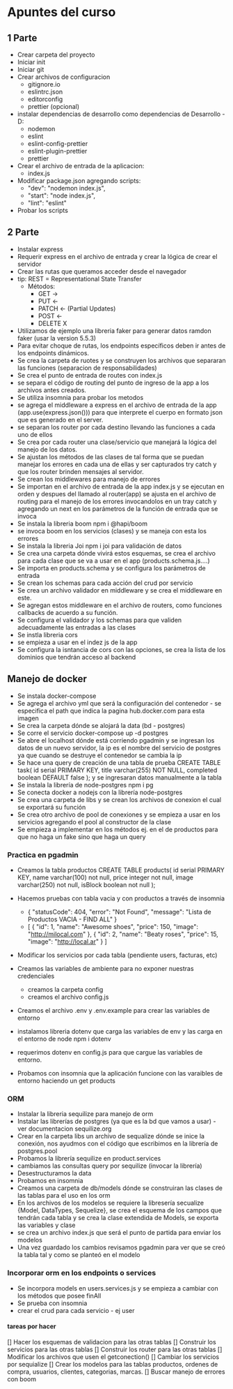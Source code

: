 # Apuntes del curso

## 1 Parte

- Crear carpeta del proyecto
- Iniciar init 
- Iniciar git
- Crear archivos de configuracion
  - gitignore.io
  - eslintrc.json
  - editorconfig
  - prettier (opcional)
- instalar dependencias de desarrollo como dependencias de Desarrollo -D:
  - nodemon
  - eslint
  - eslint-config-prettier
  - eslint-plugin-prettier
  - prettier
- Crear el archivo de entrada de la aplicacion:
  - index.js
- Modificar package.json agregando scripts:
  - "dev": "nodemon index.js",
  - "start": "node index.js",
  - "lint": "eslint"
- Probar los scripts

## 2 Parte

- Instalar express
- Requerir express en el archivo de entrada y crear la lógica de crear el servidor
- Crear las rutas que queramos acceder desde el navegador
- tip: REST = Representational State Transfer
  - Métodos: 
    - GET ->
    - PUT <-
    - PATCH <- (Partial Updates)
    - POST <- 
    - DELETE X
- Utilizamos de ejemplo una libreria faker para generar datos ramdon faker (usar la version 5.5.3)
- Para evitar choque de rutas, los endpoints específicos deben ir antes de los endpoints dinámicos.
- Se crea la carpeta de ruotes y se construyen los archivos que separaran las funciones (separacion de responsabilidades)
- Se crea el punto de entrada de routes con index.js
- se separa el código de routing del punto de ingreso de la app a los archivos antes creados.
- Se utiliza insomnia para probar los metodos
- se agrega el middleware a express en el archivo de entrada de la app (app.use(express.json())) para que interprete el cuerpo en formato json que es generado en el server. 
- se separan los router por cada destino llevando las funciones a cada uno de ellos
- Se crea por cada router una clase/servicio que manejará la lógica del manejo de los datos.
- Se ajustan los métodos de las clases de tal forma que se puedan manejar los errores en cada una de ellas y ser capturados try catch y que los router brinden mensajes al servidor.
 - Se crean los middlewares para manejo de errores
 - Se importan en el archivo de entrada de la app index.js y se ejecutan en orden y despues del llamado al router(app)
 se ajusta en el archivo de routing para el manejo de los errores invocandolos en un tray catch y agregando un next en los parámetros de la función de entrada que se invoca
- Se instala la libreria boom npm i @hapi/boom
- se invoca boom en los servicios (clases) y se maneja con esta los errores
- Se instala la libreria Joi npm i joi para validación de datos
- Se crea una carpeta dónde vivirá estos esquemas, se crea el archivo para cada  clase que se va a usar en el app (products.schema.js....)
- Se importa en products.schema y se configura los parámetros de entrada
- Se crean los schemas para cada acción del crud por servicio
- Se crea un archivo validador en middleware y se crea el middleware en este.
- Se agregan estos middleware en el archivo de routers, como funciones callbacks de acuerdo a su función.
- Se configura el validador y los schemas para que validen adecuadamente las entradas a las clases
- Se instla libreria cors
- se empieza a usar en el indez js de la app
- Se configura la isntancia de cors con las opciones, se crea la lista de los dominios que tendrán acceso al backend

## Manejo de docker

- Se instala docker-compose
- Se agrega el archivo yml que será la configuración del contenedor - se especifica el path que indica la pagina hub.docker.com para esta imagen
- Se crea la carpeta dónde se alojará la data (bd - postgres)
- Se corre el servicio docker-compose up -d postgres
- Se abre el localhost dónde está corriendo pgadmin y se ingresan los datos de un nuevo servidor, la ip es el nombre del servicio de postgres ya que cuando se destruye el contenedor se cambia la ip
- Se hace una query de creación de una tabla de prueba
CREATE TABLE task(
   id serial PRIMARY KEY,
	title varchar(255) NOT NULL,
	completed boolean DEFAULT false
);
y se ingresaran datos manualmente a la tabla
- Se instala la librería de node-postgres npm i pg
- Se conecta docker a nodejs con la librería node-postgres
- Se crea una carpeta de libs y se crean los archivos de conexion el cual se exportará su función
- Se crea otro archivo de pool de conexiones y se empieza a usar en los servicios agregando el pool al constructor de la clase
- Se empieza a implementar en los métodos ej. en el de productos para que no haga un fake sino que haga un query

### Practica en pgadmin
- Creamos la tabla productos
CREATE TABLE products(
	id serial PRIMARY KEY,
	name varchar(100) not null,
	price integer not null,
	image varchar(250) not null,
  isBlock boolean not null
);
- Hacemos pruebas con tabla vacia y con productos a través de insomnia
  - {
	"statusCode": 404,
	"error": "Not Found",
	"message": "Lista de Productos VACIA - FIND ALL"
  }
  - [
	{
		"id": 1,
		"name": "Awesome shoes",
		"price": 150,
		"image": "http://milocal.com"
	},
	{
		"id": 2,
		"name": "Beaty roses",
		"price": 15,
		"image": "http://local.ar"
	}
  ]  

- Modificar los servicios por cada tabla (pendiente users, facturas, etc)
- Creamos las variables de ambiente para no exponer nuestras credenciales
  - creamos la carpeta config
  - creamos el archivo config.js
- Creamos el archivo .env y .env.example para crear las variables de entorno
- instalamos libreria dotenv que carga las variables de env y las carga en el entorno de node npm i dotenv
- requerimos dotenv en config.js para que cargue las variables de entorno.
- Probamos con insomnia que la aplicación funcione con las varaibles de entorno haciendo un get products

### ORM
- Instalar la libreria sequilize para manejo de orm
- Instalar las librerías de postgres (ya que es la bd que vamos a usar) - ver documentacion sequilize.org
- Crear en la carpeta libs un archivo de sequalize dónde se inice la conexión, nos ayudmos con el código que escribimos en la librería de postgres.pool
- Probamos la librería sequilize en product.services
- cambiamos las consultas query por sequilize (invocar la librería)
- Desestructuramos la data
- Probamos en insomnia
- Creamos una carpeta de db/models dónde se construiran las clases de las tablas para el uso en los orm
- En los archivos de los modelos se requiere la libresería secualize {Model, DataTypes, Sequelize}, se crea  el esquema de los campos que tendrán cada tabla y se crea la clase extendida de Models, se exporta las variables y clase
- se crea un archivo index.js que será el punto de partida para enviar los modelos
- Una vez guardado los cambios revisamos pgadmin para ver que se creó la tabla tal y como se planteó en el modelo

### Incorporar orm en los endpoints o services
- Se incorpora models en users.services.js y se empieza a cambiar con los métodos que posee finAll
- Se prueba con insomnia
- crear el crud para cada servicio - ej user


#### tareas por hacer 
[] Hacer los esquemas de validacion para las otras tablas
[] Construir los servicios para las otras tablas
[] Construir los router para las otras tablas
[] Modificar los archivos que usen el getconection()
[] Cambiar los servicios por sequialize
[] Crear los modelos para las tablas productos, ordenes de compra, usuarios, clientes, categorias, marcas.
[] Buscar manejo de errores con boom

